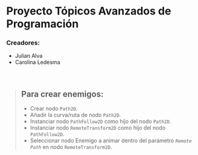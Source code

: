 # Proyecto Tópicos Avanzados de Programación
### Creadores:
- Julian Alva
- Carolina Ledesma
<br><br><br>
>## Para crear enemigos:  
>- Crear nodo `Path2D`.  
>- Añadir la curva/ruta de nodo `Path2D`.  
>- Instanciar nodo `PathFollow2D` como hijo del nodo `Path2D`.  
>- Instanciar nodo `RemoteTransform2D` como hijo del nodo `PathFollow2D`.  
>- Seleccionar nodo Enemigo a animar dentro del parámetro *`Remote Path`* en nodo `RemoteTransform2D`.
